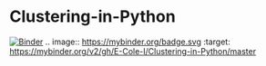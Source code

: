 # Clustering-in-Python

[![Binder](https://mybinder.org/badge.svg)](https://mybinder.org/v2/gh/E-Cole-I/Clustering-in-Python/master)
.. image:: https://mybinder.org/badge.svg :target: https://mybinder.org/v2/gh/E-Cole-I/Clustering-in-Python/master
